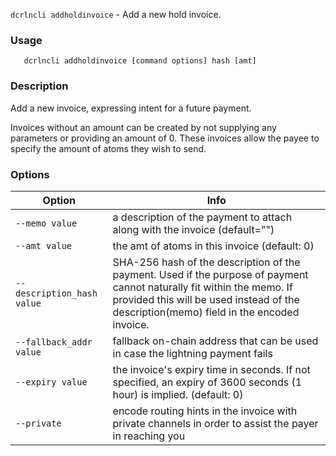 `dcrlncli addholdinvoice` - Add a new hold invoice.

### Usage
```
   dcrlncli addholdinvoice [command options] hash [amt]
```

### Description
   
  Add a new invoice, expressing intent for a future payment.

  Invoices without an amount can be created by not supplying any
  parameters or providing an amount of 0. These invoices allow the payee
  to specify the amount of atoms they wish to send.

### Options
|Option|Info|
|--|--|
|`--memo value`|              a description of the payment to attach along with the invoice (default="")|
|`--amt value`|               the amt of atoms in this invoice (default: 0)|
|`--description_hash value`|  SHA-256 hash of the description of the payment. Used if the purpose of payment cannot naturally fit within the memo. If provided this will be used instead of the description(memo) field in the encoded invoice.|
|`--fallback_addr value`|     fallback on-chain address that can be used in case the lightning payment fails|
|`--expiry value`|            the invoice's expiry time in seconds. If not specified, an expiry of 3600 seconds (1 hour) is implied. (default: 0)|
|`--private`|                 encode routing hints in the invoice with private channels in order to assist the payer in reaching you|
   
